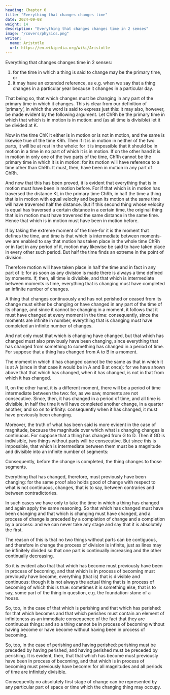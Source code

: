 ```yaml
---
heading: Chapter 6
title: "Everything that changes changes time"
date: 2024-09-08
weight: 14
description: "Everything that changes changes time in 2 semses"
image: "/covers/physics.png"
writer:
  name: Aristotle 
  url: https://en.wikipedia.org/wiki/Aristotle
---
```



Everything that changes changes time in 2 senses:

1. for the time in which a thing is said to change may be the primary time, or
2. it may have an extended reference, as e.g. when we say that a thing changes in a particular year because
it changes in a particular day. 

That being so, that which changes must be changing in any part of the primary time in which it changes. This is clear from our definition of ‘primary’, in which the word is said to express just this: it may also, however, be made evident by the following argument. Let ChRh be the primary time in which that which is in motion is in motion: and (as all time is divisible) let it be divided at K. 


Now in the time ChK it either is in motion or is not in motion, and the same is likewise true of the time KRh. Then if it is in motion in neither of the two parts, it will be at rest in the whole: for it is impossible that it should be in motion in a time in no part of which it is in motion. If on the other hand it is in motion in only one of the two parts of the time, ChRh cannot be the primary time in which it is in motion: for its motion will have reference to a time other than ChRh. It must, then, have been in motion in any part of
ChRh.

And now that this has been proved, it is evident that everything that is in motion must
have been in motion before. For if that which is in motion has traversed the distance KL
in the primary time ChRh, in half the time a thing that is in motion with equal velocity
and began its motion at the same time will have traversed half the distance. But if this
second thing whose velocity is equal has traversed a certain distance in a certain time,
the original thing that is in motion must have traversed the same distance in the same
time. Hence that which is in motion must have been in motion before.

If by taking the extreme moment of the time-for it is the moment that defines the time, and time is that which is intermediate between moments-we are enabled to say that motion has taken place in the whole time ChRh or in fact in any period of it, motion may likewise be said to have taken place in every other such period. But half the time finds an extreme in the point of division.

Therefore motion will have taken place in half the time and in fact in any part of it: for as soon as any division is made there is always a time defined by moments. If, then, all time is divisible, and that which is intermediate between moments is time, everything that is changing must have completed an infinite number of changes.

A thing that changes continuously and has not perished or ceased from its change must either be changing or have changed in any part of the time of its change, and since it cannot be changing in a moment, it follows that it must have changed at every moment in the time: consequently, since the moments are infinite in number,
everything that is changing must have completed an infinite number of changes.


And not only must that which is changing have changed, but that which has changed must also previously have been changing, since everything that has changed from something to something has changed in a period of time. For suppose that a thing has changed from A to B in a moment.

The moment in which it has changed cannot be the same as that in which it is at A (since in that case it would be in A and B at once): for we have shown above that that which has changed, when it has changed, is not in
that from which it has changed.

If, on the other hand, it is a different moment, there will be a period of time intermediate between the two: for, as we saw, moments are not consecutive. Since, then, it has changed in a period of time, and all time is divisible, in half the time it will have completed another change, in a quarter another, and so on to
infinity: consequently when it has changed, it must have previously been changing.


Moreover, the truth of what has been said is more evident in the case of magnitude, because the magnitude over which what is changing changes is continuous. For suppose that a thing has changed from G to D. Then if GD is indivisible, two things without parts will be consecutive. But since this is impossible, that which is intermediate between them must be a magnitude and divisible into an infinite number of segments: 

Consequently, before the change is completed, the thing changes to those segments.

Everything that has changed, therefore, must previously have been changing: for the same proof also holds good of change with respect to what is not continuous, changes, that is to say, between contraries and between contradictories. 

In such cases we have only to take the time in which a thing has changed and again apply the same reasoning. So that which has changed must have been changing and that which is changing must have changed, and a process of change is preceded by a completion of change and a completion by a process: and we can never take any stage and say that it is absolutely the first.

The reason of this is that no two things without parts can be contiguous, and therefore in change the process of division is infinite, just as lines may be infinitely divided so that one part is continually increasing and the other continually decreasing. 

So it is evident also that that which has become must previously have been in process of becoming, and that which is in process of becoming must previously have become, everything (that is) that is divisible and continuous: though it is not always the actual thing that is in process of becoming of which this is true: sometimes it is something else, that is to say, some part of the thing in question, e.g. the foundation-stone of a house.

So, too, in the case of that which is perishing and that which has perished: for that which becomes and that which perishes must contain an element of infiniteness as an immediate consequence of the fact that they are continuous things: and so a thing cannot be in process of becoming without having become or have become without having been in process of becoming. 

So, too, in the case of perishing and having perished: perishing must be preceded by having perished, and having perished must be preceded by perishing. It is evident, then, that that which has become must previously have been in process of becoming, and that which is in process of becoming must previously have become: for all magnitudes and all periods of time are infinitely divisible.

Consequently no absolutely first stage of change can be represented by any particular
part of space or time which the changing thing may occupy.
